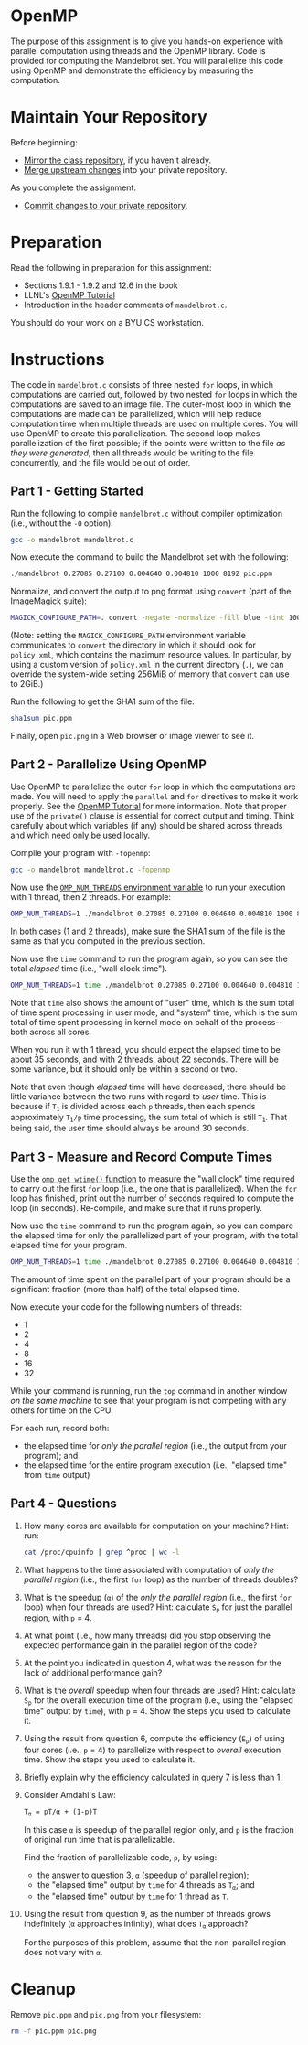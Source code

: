# OpenMP

The purpose of this assignment is to give you hands-on experience with parallel
computation using threads and the OpenMP library.  Code is provided for
computing the Mandelbrot set.  You will parallelize this code using OpenMP and
demonstrate the efficiency by measuring the computation.


# Maintain Your Repository

 Before beginning:
 - [Mirror the class repository](../01a-hw-private-repo-mirror), if you haven't
   already.
 - [Merge upstream changes](../01a-hw-private-repo-mirror#update-your-mirrored-repository-from-the-upstream)
   into your private repository.

 As you complete the assignment:
 - [Commit changes to your private repository](../01a-hw-private-repo-mirror#commit-and-push-local-changes-to-your-private-repo).


# Preparation

Read the following in preparation for this assignment:
 - Sections 1.9.1 - 1.9.2 and 12.6 in the book
 - LLNL's [OpenMP Tutorial](https://hpc-tutorials.llnl.gov/openmp/)
 - Introduction in the header comments of `mandelbrot.c`.

You should do your work on a BYU CS workstation.


# Instructions

The code in `mandelbrot.c` consists of three nested `for` loops, in which
computations are carried out, followed by two nested `for` loops in which the
computations are saved to an image file.  The outer-most loop in which the
computations are made can be parallelized, which will help reduce computation
time when multiple threads are used on multiple cores.  You will use OpenMP to
create this parallelization.  The second loop makes parallelization of the
first possible; if the points were written to the file *as they were
generated*, then all threads would be writing to the file concurrently, and the
file would be out of order.


## Part 1 - Getting Started

Run the following to compile `mandelbrot.c` without compiler optimization
(i.e., without the `-O` option):

```bash
gcc -o mandelbrot mandelbrot.c
```

Now execute the command to build the Mandelbrot set with the following:

```bash
./mandelbrot 0.27085 0.27100 0.004640 0.004810 1000 8192 pic.ppm
```

Normalize, and convert the output to png format using `convert` (part of the
ImageMagick suite):

```bash
MAGICK_CONFIGURE_PATH=. convert -negate -normalize -fill blue -tint 100 pic.ppm pic.png
```

(Note: setting the `MAGICK_CONFIGURE_PATH` environment variable communicates to
`convert` the directory in which it should look for `policy.xml`, which
contains the maximum resource values.  In particular, by using a custom version
of `policy.xml` in the current directory (`.`), we can override the system-wide
setting 256MiB of memory that `convert` can use to 2GiB.)

Run the following to get the SHA1 sum of the file:

```bash
sha1sum pic.ppm
```

Finally, open `pic.png` in a Web browser or image viewer to see it.


## Part 2 - Parallelize Using OpenMP

Use OpenMP to parallelize the outer `for` loop in which the computations are
made.  You will need to apply the `parallel` and `for` directives to make it
work properly.  See the
[OpenMP Tutorial](https://hpc-tutorials.llnl.gov/openmp/do_for_directive/) for
more information.  Note that proper use of the `private()` clause is essential
for correct output and timing.  Think carefully about which variables (if any)
should be shared across threads and which need only be used locally.

Compile your program with `-fopenmp`:

```bash
gcc -o mandelbrot mandelbrot.c -fopenmp
```

Now use the
[`OMP_NUM_THREADS` environment variable](https://hpc-tutorials.llnl.gov/openmp/env_vars/)
to run your execution with 1 thread, then 2 threads.  For example:

```bash
OMP_NUM_THREADS=1 ./mandelbrot 0.27085 0.27100 0.004640 0.004810 1000 8192 pic.ppm
```

In both cases (1 and 2 threads), make sure the SHA1 sum of the file is the same
as that you computed in the previous section.

Now use the `time` command to run the program again, so you can see the total
_elapsed_ time (i.e., "wall clock time").

```bash
OMP_NUM_THREADS=1 time ./mandelbrot 0.27085 0.27100 0.004640 0.004810 1000 8192 pic.ppm
```

Note that `time` also shows the amount of "user" time, which is the sum total
of time spent processing in user mode, and "system" time, which is the sum
total of time spent processing in kernel mode on behalf of the process--both
across all cores.

When you run it with 1 thread, you should expect the elapsed time to be about
35 seconds, and with 2 threads, about 22 seconds.  There will be some variance,
but it should only be within a second or two.

Note that even though _elapsed_ time will have decreased, there should be
little variance between the two runs with regard to _user_ time.  This is
because if <code>T<sub>1</sub></code> is divided across each `p` threads, then
each spends approximately <code>T<sub>1</sub>/p</code> time processing, the sum
total of which is still <code>T<sub>1</sub></code>.  That being said, the user
time should always be around 30 seconds.


## Part 3 - Measure and Record Compute Times

Use the
[`omp_get_wtime()` function](https://hpc-tutorials.llnl.gov/openmp/omp_get_wtime/)
to measure the "wall clock" time required to carry out the first `for` loop
(i.e., the one that is parallelized).  When the `for` loop has finished, print
out the number of seconds required to compute the loop (in seconds).
Re-compile, and make sure that it runs properly.

Now use the `time` command to run the program again, so you can compare the
elapsed time for only the parallelized part of your program, with the total
elapsed time for your program.

```bash
OMP_NUM_THREADS=1 time ./mandelbrot 0.27085 0.27100 0.004640 0.004810 1000 8192 pic.ppm
```

The amount of time spent on the parallel part of your program should be a
significant fraction (more than half) of the total elapsed time.

Now execute your code for the following numbers of threads:
 - 1
 - 2
 - 4
 - 8
 - 16
 - 32

While your command is running, run the `top` command in another window *on the
same machine* to see that your program is not competing with any others for
time on the CPU.

For each run, record both:
 - the elapsed time for *only the parallel region* (i.e., the output from your
   program); and
 - the elapsed time for the entire program execution (i.e., "elapsed time"
   from `time` output)


## Part 4 - Questions

 1. How many cores are available for computation on your machine?  Hint: run:
    ```bash
    cat /proc/cpuinfo | grep ^proc | wc -l
    ```

 2. What happens to the time associated with computation of *only the parallel
    region* (i.e., the first `for` loop) as the number of threads doubles?

 3. What is the speedup (`α`) of the *only the parallel region* (i.e., the
    first `for` loop) when four threads are used?  Hint: calculate
    <code>S<sub>p</sub></code> for just the parallel region, with `p` = 4.

 4. At what point (i.e., how many threads) did you stop observing the expected
    performance gain in the parallel region of the code?

 5. At the point you indicated in question 4, what was the reason for the lack
    of additional performance gain?

 6. What is the *overall* speedup when four threads are used?  Hint: calculate
    <code>S<sub>p</sub></code> for the overall execution time of the program
    (i.e., using the "elapsed time" output by `time`), with `p` = 4.  Show the
    steps you used to calculate it.

 7. Using the result from question 6, compute the efficiency
    (<code>E<sub>p</sub></code>) of using four cores (i.e., `p` = 4) to
    parallelize with respect to *overall* execution time.  Show the steps you
    used to calculate it.

 8. Briefly explain why the efficiency calculated in query 7 is less than 1.

 9. Consider Amdahl's Law:

    <code>T<sub>α</sub> = pT/α + (1-p)T</code>

    In this case `α` is speedup of the parallel region only, and `p` is the
    fraction of original run time that is parallelizable.

    Find the fraction of parallelizable code, `p`, by using:
    - the answer to question 3, `α` (speedup of parallel region);
    - the "elapsed time" output by `time` for 4 threads as
      <code>T<sub>α</sub></code>; and
    - the "elapsed time" output by `time` for 1 thread as `T`.

 10. Using the result from question 9, as the number of threads grows
     indefinitely (`α` approaches infinity), what does
     <code>T<sub>α</sub></code> approach?

     For the purposes of this problem, assume that the non-parallel region does
     not vary with `α`.

# Cleanup

Remove `pic.ppm` and `pic.png` from your filesystem:

```bash
rm -f pic.ppm pic.png
```
